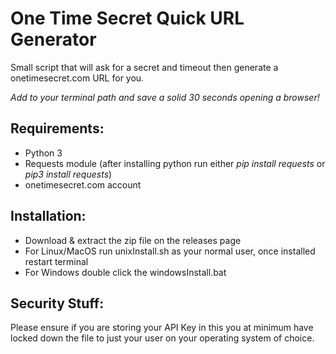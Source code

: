 # One Time Secret Quick URL Generator 

Small script that will ask for a secret and timeout then generate a onetimesecret.com URL for you.

*Add to your terminal path and save a solid 30 seconds opening a browser!*

## Requirements:
- Python 3
- Requests module (after installing python run either *pip install requests* or *pip3 install requests*)
- onetimesecret.com account


## Installation:
- Download & extract the zip file on the releases page
- For Linux/MacOS run unixInstall.sh as your normal user, once installed restart terminal
- For Windows double click the windowsInstall.bat

## Security Stuff:
Please ensure if you are storing your API Key in this you at minimum have locked down the file to just your user on your operating system of choice.
